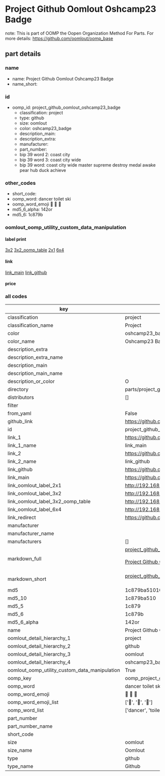 # Project Github Oomlout Oshcamp23 Badge  

note: This is part of OOMP the Oopen Organization Method For Parts. For more details: https://github.com/oomlout/oomp_base

##  part details
  







### name
* name: Project Github Oomlout Oshcamp23 Badge
* name_short: 
### id
* oomp_id: project_github_oomlout_oshcamp23_badge
  * classification: project
  * type: github
  * size: oomlout
  * color: oshcamp23_badge
  * description_main: 
  * description_extra: 
  * manufacturer: 
  * part_number: 
  * bip 39 word 2: coast city
  * bip 39 word 3: coast city wide
  * bip 39 word: coast city wide master supreme destroy medal awake pear hub duck achieve

### other_codes
* short_code: 
* oomp_word: dancer toilet ski
* oomp_word_emoji :dancer: :toilet: :ski:
* md5_6_alpha: 142or
* md5_6: 1c879b






### oomlout_oomp_utility_custom_data_manipulation
#### label print
[3x2](http://192.168.1.245:1112/?label=oomp%20142or)
[3x2_oomp_table](http://192.168.1.108:1112/?label=oomp%20142or)
[2x1](http://192.168.1.242:1112/?label=oomp%20142or)
[6x4](http://192.168.1.55:1112/?label=oomp%20142or)    

#### link

[link_main](https://github.com/oomlout/oomlout_oomp_version_1_messy/tree/main/parts/project_github_oomlout_oshcamp23_badge) [link_github](https://github.com/oomlout/oomlout_oomp_version_1_messy/tree/main/parts/project_github_oomlout_oshcamp23_badge)                             

#### price







### all codes 
| key | value |  
| --- | --- |  
| classification | project |  
| classification_name | Project |  
| color | oshcamp23_badge |  
| color_name | Oshcamp23 Badge |  
| description_extra |  |  
| description_extra_name |  |  
| description_main |  |  
| description_main_name |  |  
| description_or_color | O  |  
| directory | parts/project_github_oomlout_oshcamp23_badge |  
| distributors | [] |  
| filter |  |  
| from_yaml | False |  
| github_link | https://github.com/oomlout/oomlout_oomp_part_src/tree/main/parts/project_github_oomlout_oshcamp23_badge |  
| id | project_github_oomlout_oshcamp23_badge |  
| link_1 | https://github.com/oomlout/oomlout_oomp_version_1_messy/tree/main/parts/project_github_oomlout_oshcamp23_badge |  
| link_1_name | link_main |  
| link_2 | https://github.com/oomlout/oomlout_oomp_version_1_messy/tree/main/parts/project_github_oomlout_oshcamp23_badge |  
| link_2_name | link_github |  
| link_github | https://github.com/oomlout/oomlout_oomp_version_1_messy/tree/main/parts/project_github_oomlout_oshcamp23_badge |  
| link_main | https://github.com/oomlout/oomlout_oomp_version_1_messy/tree/main/parts/project_github_oomlout_oshcamp23_badge |  
| link_oomlout_label_2x1 | http://192.168.1.242:1112/?label=oomp%20142or |  
| link_oomlout_label_3x2 | http://192.168.1.245:1112/?label=oomp%20142or |  
| link_oomlout_label_3x2_oomp_table | http://192.168.1.108:1112/?label=oomp%20142or |  
| link_oomlout_label_6x4 | http://192.168.1.55:1112/?label=oomp%20142or |  
| link_redirect | https://github.com/oomlout/oomlout_oomp_version_1_messy/tree/main/parts/project_github_oomlout_oshcamp23_badge |  
| manufacturer |  |  
| manufacturer_name |  |  
| manufacturers | [] |  
| markdown_full | [project_github_oomlout_oshcamp23_badge](none)<br>[](none)<br>[Project Github Oomlout Oshcamp23 Badge](none)<br><br> |  
| markdown_short | [project_github_oomlout_oshcamp23_badge](none)<br><br> |  
| md5 | 1c879ba510103148f0ecf88bf54a5966 |  
| md5_10 | 1c879ba510 |  
| md5_5 | 1c879 |  
| md5_6 | 1c879b |  
| md5_6_alpha | 142or |  
| name | Project Github Oomlout Oshcamp23 Badge |  
| oomlout_detail_hierarchy_1 | project |  
| oomlout_detail_hierarchy_2 | github |  
| oomlout_detail_hierarchy_3 | oomlout |  
| oomlout_detail_hierarchy_4 | oshcamp23_badge |  
| oomlout_oomp_utility_custom_data_manipulation | True |  
| oomp_key | oomp_project_github_oomlout_oshcamp23_badge |  
| oomp_word | dancer toilet ski |  
| oomp_word_emoji | :dancer: :toilet: :ski: |  
| oomp_word_emoji_list | [':dancer:', ':toilet:', ':ski:'] |  
| oomp_word_list | ['dancer', 'toilet', 'ski'] |  
| part_number |  |  
| part_number_name |  |  
| short_code |  |  
| size | oomlout |  
| size_name | Oomlout |  
| type | github |  
| type_name | Github |  
